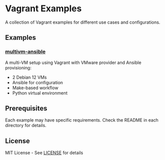 # Vagrant Examples

A collection of Vagrant examples for different use cases and configurations.

## Examples

### [multivm-ansible](multivm-ansible/)

A multi-VM setup using Vagrant with VMware provider and Ansible provisioning:
- 2 Debian 12 VMs
- Ansible for configuration
- Make-based workflow
- Python virtual environment

## Prerequisites

Each example may have specific requirements. Check the README in each directory for details.

## License

MIT License - See [LICENSE](LICENSE) for details 
